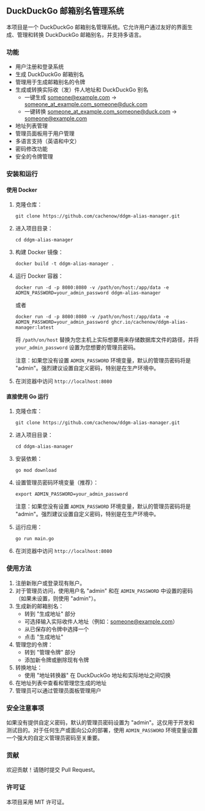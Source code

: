 ## DuckDuckGo 邮箱别名管理系统

本项目是一个 DuckDuckGo 邮箱别名管理系统。它允许用户通过友好的界面生成、管理和转换 DuckDuckGo 邮箱别名，并支持多语言。

### 功能

- 用户注册和登录系统
- 生成 DuckDuckGo 邮箱别名
- 管理用于生成邮箱别名的令牌
- 生成或转换实际收（发）件人地址和 DuckDuckGo 别名
  - 一键生成 someone@example.com → someone_at_example.com_someone@duck.com
  - 一键转换 someone_at_example.com_someone@duck.com → someone@example.com
- 地址列表管理
- 管理员面板用于用户管理
- 多语言支持（英语和中文）
- 密码修改功能
- 安全的令牌管理

### 安装和运行

#### 使用 Docker

1. 克隆仓库：
   ```
   git clone https://github.com/cachenow/ddgm-alias-manager.git
   ```

2. 进入项目目录：
   ```
   cd ddgm-alias-manager
   ```

3. 构建 Docker 镜像：
   ```
   docker build -t ddgm-alias-manager .
   ```

4. 运行 Docker 容器：
   ```
   docker run -d -p 8080:8080 -v /path/on/host:/app/data -e ADMIN_PASSWORD=your_admin_password ddgm-alias-manager
   ```
   或者
   ```
   docker run -d -p 8080:8080 -v /path/on/host:/app/data -e ADMIN_PASSWORD=your_admin_password ghcr.io/cachenow/ddgm-alias-manager:latest
   ```

   将 `/path/on/host` 替换为您主机上实际想要用来存储数据库文件的路径，并将 `your_admin_password` 设置为您想要的管理员密码。

   注意：如果您没有设置 `ADMIN_PASSWORD` 环境变量，默认的管理员密码将是 "admin"。强烈建议设置自定义密码，特别是在生产环境中。

5. 在浏览器中访问 `http://localhost:8080`

#### 直接使用 Go 运行

1. 克隆仓库：
   ```
   git clone https://github.com/cachenow/ddgm-alias-manager.git
   ```

2. 进入项目目录：
   ```
   cd ddgm-alias-manager
   ```

3. 安装依赖：
   ```
   go mod download
   ```

4. 设置管理员密码环境变量（推荐）：
   ```
   export ADMIN_PASSWORD=your_admin_password
   ```

   注意：如果您没有设置 `ADMIN_PASSWORD` 环境变量，默认的管理员密码将是 "admin"。强烈建议设置自定义密码，特别是在生产环境中。

5. 运行应用：
   ```
   go run main.go
   ```

6. 在浏览器中访问 `http://localhost:8080`

### 使用方法

1. 注册新账户或登录现有账户。
2. 对于管理员访问，使用用户名 "admin" 和在 `ADMIN_PASSWORD` 中设置的密码（如果未设置，则使用 "admin"）。
3. 生成新的邮箱别名：
   - 转到 "生成地址" 部分
   - 可选择输入实际收件人地址（例如：someone@example.com）
   - 从已保存的令牌中选择一个
   - 点击 "生成地址"
4. 管理您的令牌：
   - 转到 "管理令牌" 部分
   - 添加新令牌或删除现有令牌
5. 转换地址：
   - 使用 "地址转换器" 在 DuckDuckGo 地址和实际地址之间切换
6. 在地址列表中查看和管理您生成的地址
7. 管理员可以通过管理员面板管理用户

### 安全注意事项

如果没有提供自定义密码，默认的管理员密码设置为 "admin"。这仅用于开发和测试目的。对于任何生产或面向公众的部署，使用 `ADMIN_PASSWORD` 环境变量设置一个强大的自定义管理员密码至关重要。

### 贡献

欢迎贡献！请随时提交 Pull Request。

### 许可证

本项目采用 MIT 许可证。
